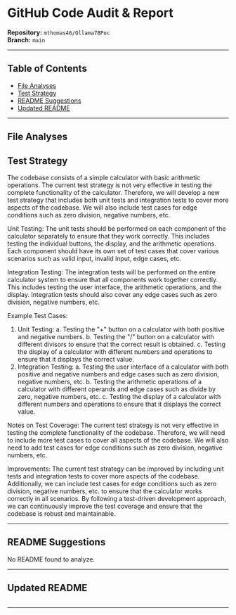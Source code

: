 # GitHub Code Audit & Report

**Repository:** `mthomas46/Ollama7BPoc`  
**Branch:** `main`  

---

## Table of Contents

- [File Analyses](#file-analyses)
- [Test Strategy](#test-strategy)
- [README Suggestions](#readme-suggestions)
- [Updated README](#updated-readme)

---

## File Analyses

## Test Strategy


The codebase consists of a simple calculator with basic arithmetic operations. The current test strategy is not very effective in testing the complete functionality of the calculator. Therefore, we will develop a new test strategy that includes both unit tests and integration tests to cover more aspects of the codebase. We will also include test cases for edge conditions such as zero division, negative numbers, etc.

Unit Testing:
The unit tests should be performed on each component of the calculator separately to ensure that they work correctly. This includes testing the individual buttons, the display, and the arithmetic operations. Each component should have its own set of test cases that cover various scenarios such as valid input, invalid input, edge cases, etc.

Integration Testing:
The integration tests will be performed on the entire calculator system to ensure that all components work together correctly. This includes testing the user interface, the arithmetic operations, and the display. Integration tests should also cover any edge cases such as zero division, negative numbers, etc.

Example Test Cases:

1. Unit Testing:
a. Testing the "+" button on a calculator with both positive and negative numbers.
b. Testing the "/" button on a calculator with different divisors to ensure that the correct result is obtained.
c. Testing the display of a calculator with different numbers and operations to ensure that it displays the correct value.
2. Integration Testing:
a. Testing the user interface of a calculator with both positive and negative numbers and edge cases such as zero division, negative numbers, etc.
b. Testing the arithmetic operations of a calculator with different operands and edge cases such as divide by zero, negative numbers, etc.
c. Testing the display of a calculator with different numbers and operations to ensure that it displays the correct value.

Notes on Test Coverage:
The current test strategy is not very effective in testing the complete functionality of the codebase. Therefore, we will need to include more test cases to cover all aspects of the codebase. We will also need to add test cases for edge conditions such as zero division, negative numbers, etc.

Improvements:
The current test strategy can be improved by including unit tests and integration tests to cover more aspects of the codebase. Additionally, we can include test cases for edge conditions such as zero division, negative numbers, etc. to ensure that the calculator works correctly in all scenarios. By following a test-driven development approach, we can continuously improve the test coverage and ensure that the codebase is robust and maintainable.

---

## README Suggestions

No README found to analyze.

---

## Updated README

```markdown

```

---
